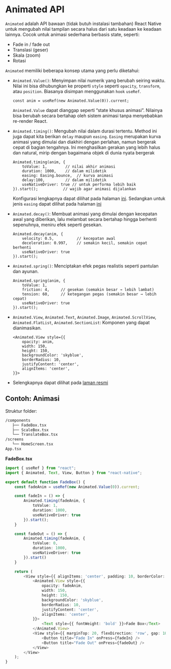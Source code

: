 # Animated API

`Animated` adalah API bawaan (tidak butuh instalasi tambahan) React Native untuk mengubah nilai tampilan secara halus dari satu keadaan ke keadaan lainnya. Cocok untuk animasi sederhana berbasis state, seperti:

- Fade in / fade out
- Translasi (geser)
- Skala (zoom)
- Rotasi

`Animated` memiliki beberapa konsep utama yang perlu diketahui:
- `Animated.Value()`: Menyimpan nilai numerik yang berubah seiring waktu. Nilai ini bisa dihubungkan ke properti `style` seperti `opacity`, `transform`, atau `position`. Biasanya disimpan menggunakan `hook` `useRef`.
    ```tsx
    const anim = useRef(new Animated.Value(0)).current;
    ```
    `Animated.Value` dapat dianggap seperti “state khusus animasi”. Nilainya bisa berubah secara bertahap oleh sistem animasi tanpa menyebabkan re-render React.

- `Animated.timing()`: Mengubah nilai dalam durasi tertentu. Method ini juga dapat kita berikan `delay` maupun `easing`. `Easing` merupakan kurva animasi yang dimulai dan diakhiri dengan perlahan, namun bergerak cepat di bagian tengahnya. Ini menghasilkan gerakan yang lebih halus dan natural, mirip dengan bagaimana objek di dunia nyata bergerak
    ```tsx
    Animated.timing(anim, {
        toValue: 1,        // nilai akhir animasi
        duration: 1000,    // dalam milidetik
        easing: Easing.bounce,  // kurva animasi
        delay:100,         // dalam milidetik
        useNativeDriver: true // untuk performa lebih baik
    }).start();           // wajib agar animasi dijalankan
    ```
    Konfigurasi lengkapnya dapat dilihat pada halaman [ini](https://reactnative.dev/docs/animated#timing). Sedangkan untuk jenis `easing` dapat dilihat pada halaman [ini](https://reactnative.dev/docs/easing)

- `Animated.decay()`: Membuat animasi yang dimulai dengan kecepatan awal yang diberikan, lalu melambat secara bertahap hingga berhenti sepenuhnya, meniru efek seperti gesekan.
    ```tsx
    Animated.decay(anim, {
        velocity: 0.5,          // kecepatan awal
        deceleration: 0.997,    // semakin kecil, semakin cepat berhenti
        useNativeDriver: true
    }).start();

    ```
- `Animated.spring()`: Menciptakan efek pegas realistis seperti pantulan dan ayunan.
    ```tsx
    Animated.spring(anim, {
        toValue: 1,
        friction: 4,     // gesekan (semakin besar → lebih lambat)
        tension: 60,     // ketegangan pegas (semakin besar → lebih cepat)
        useNativeDriver: true
    }).start();

    ```
- `Animated.View`, `Animated.Text`, `Animated.Image`, `Animated.ScrollView`, `Animated.FlatList`, `Animated.SectionList`: Komponen yang dapat dianimasikan.
    ```tsx
    <Animated.View style={{
        opacity: anim,
        width: 150,
        height: 150,
        backgroundColor: 'skyblue',
        borderRadius: 10,
        justifyContent: 'center',
        alignItems: 'center',
    }}>
    ```
- Selengkapnya dapat dilihat pada [laman resmi](https://reactnative.dev/docs/animated)

## Contoh: Animasi
Struktur folder:
```bash
/components
   ├── FadeBox.tsx
   ├── ScaleBox.tsx
   └── TranslateBox.tsx
/screens
   └── HomeScreen.tsx
App.tsx
```

**FadeBox.tsx**
```typescript
import { useRef } from "react";
import { Animated, Text, View, Button } from "react-native";

export default function FadeBox() {
    const fadeAnim = useRef(new Animated.Value(0)).current;

    const fadeIn = () => {
        Animated.timing(fadeAnim, {
            toValue: 1,
            duration: 1000,
            useNativeDriver: true
        }).start();
    }

    const fadeOut = () => {
        Animated.timing(fadeAnim, {
            toValue: 0,
            duration: 1000,
            useNativeDriver: true
        }).start()
    }

    return (
        <View style={{ alignItems: 'center', padding: 10, borderColor: '#fdfd', borderWidth: 1, borderRadius: 7, width: '30%' }}>
            <Animated.View style={{
                opacity: fadeAnim,
                width: 150,
                height: 150,
                backgroundColor: 'skyblue',
                borderRadius: 10,
                justifyContent: 'center',
                alignItems: 'center',
            }}>
                <Text style={{ fontWeight: 'bold' }}>Fade Box</Text>
            </Animated.View>
            <View style={{ marginTop: 20, flexDirection: 'row', gap: 10 }}>
                <Button title="Fade In" onPress={fadeIn} />
                <Button title="Fade Out" onPress={fadeOut} />
            </View>
        </View>
    );
}
```
